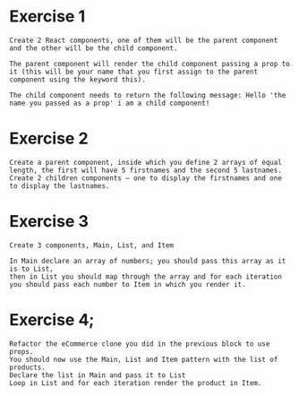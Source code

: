 # Exercise 1

    Create 2 React components, one of them will be the parent component and the other will be the child component.

    The parent component will render the child component passing a prop to it (this will be your name that you first assign to the parent component using the keyword this).

    The child component needs to return the following message: Hello 'the name you passed as a prop' i am a child component!

# Exercise 2

    Create a parent component, inside which you define 2 arrays of equal length, the first will have 5 firstnames and the second 5 lastnames.
    Create 2 children components – one to display the firstnames and one to display the lastnames.

# Exercise 3 

	Create 3 components, Main, List, and Item

	In Main declare an array of numbers; you should pass this array as it is to List, 
	then in List you should map through the array and for each iteration you should pass each number to Item in which you render it.


# Exercise 4;

	Refactor the eCommerce clone you did in the previous block to use props.
	You should now use the Main, List and Item pattern with the list of products.
	Declare the list in Main and pass it to List
	Loop in List and for each iteration render the product in Item. 











